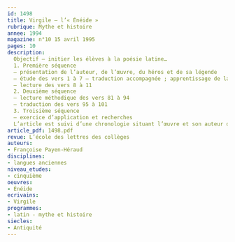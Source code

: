 ```yaml
---
id: 1498
title: Virgile – l’« Énéide »
rubrique: Mythe et histoire
annee: 1994
magazine: n°10 15 avril 1995
pages: 10
description: 
  Objectif – initier les élèves à la poésie latine…
  1. Première séquence
  – présentation de l’auteur, de l’œuvre, du héros et de sa légende
  – étude des vers 1 à 7 – traduction accompagnée ; apprentissage de la scansion
  – lecture des vers 8 à 11
  2. Deuxième séquence
  – lecture méthodique des vers 81 à 94
  – traduction des vers 95 à 101
  3. Troisième séquence
  – exercice d’application et recherches
  L’article est suivi d’une chronologie situant l’œuvre et son auteur dans l’histoire, ainsi que des extraits étudiés.
article_pdf: 1498.pdf
revue: L’école des lettres des collèges
auteurs:
- Françoise Payen-Héraud
disciplines:
- langues anciennes
niveau_etudes:
- cinquième
oeuvres:
- Énéide
ecrivains:
- Virgile
programmes:
- latin - mythe et histoire
siecles:
- Antiquité
---
```

